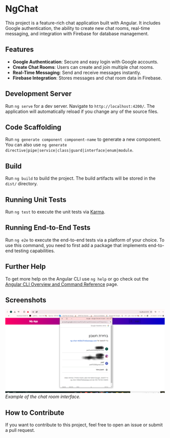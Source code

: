 # NgChat

This project is a feature-rich chat application built with Angular. It includes Google authentication, the ability to create new chat rooms, real-time messaging, and integration with Firebase for database management.

## Features

- **Google Authentication**: Secure and easy login with Google accounts.
- **Create Chat Rooms**: Users can create and join multiple chat rooms.
- **Real-Time Messaging**: Send and receive messages instantly.
- **Firebase Integration**: Stores messages and chat room data in Firebase.

## Development Server

Run `ng serve` for a dev server. Navigate to `http://localhost:4200/`. The application will automatically reload if you change any of the source files.

## Code Scaffolding

Run `ng generate component component-name` to generate a new component. You can also use `ng generate directive|pipe|service|class|guard|interface|enum|module`.

## Build

Run `ng build` to build the project. The build artifacts will be stored in the `dist/` directory.

## Running Unit Tests

Run `ng test` to execute the unit tests via [Karma](https://karma-runner.github.io).

## Running End-to-End Tests

Run `ng e2e` to execute the end-to-end tests via a platform of your choice. To use this command, you need to first add a package that implements end-to-end testing capabilities.

## Further Help

To get more help on the Angular CLI use `ng help` or go check out the [Angular CLI Overview and Command Reference](https://angular.io/cli) page.

## Screenshots

![Chat Room](./src/assets/p1.png)
*Example of the chat room interface.*

## How to Contribute

If you want to contribute to this project, feel free to open an issue or submit a pull request.

